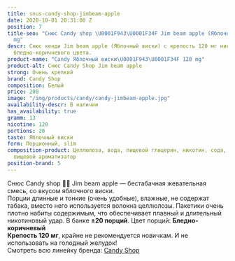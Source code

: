 ```yaml
---
title: snus-candy-shop-jimbeam-apple
date: 2020-10-01 20:31:00 Z
position: 7
title-seo: "Снюс Candy shop \U0001F943\U0001F34F Jim beam apple (Яблочный виски) 120
  mg"
descr: Снюс кенди Jim beam apple (Яблочный виски) с крепость 120 мг никотина. 20 порций
  бледно-коричневого цвета.
product-name: "Candy Яблочный виски\U0001F943\U0001F34F 120 mg"
product-alt: Снюс Candy Shop Jim beam apple
strong: Очень крепкий
brand: Candy Shop
composition: Белый
price: 200
image: "/img/products/candy/candy-jimbeam-apple.jpg"
availability-descr: В наличии
has_availability: true
gramm: 13
nicotine: 120
portions: 20
taste: Яблочный виски
form: Порционный, slim
composition-product: Целлюлоза, вода, пищевой глицерин, никотин, сода, карбонат натрия,
  пищевой ароматизатор
position-brand: 5
---
```


Снюс Candy shop 🥃🍏 Jim beam apple — бестабачная жевательная смесь, со вкусом яблочного виски.<br>
Порции длинные и тонкие (очень удобные),  влажные, не содержат табака, вместо него используется волокна целлюлозы. Пакетики очень плотно набиты содержимым, что обеспечивает плавный и длительный никотиновый удар. В банке **±20 порций**. Цвет порций: **Бледно-коричневый**<br>
**Крепость 120 мг**, крайне не рекомендуется новичкам. И не использовать на голодный желудок!<br>
Смотреть всю линейку бренда: <a href="/candy-shop-snus">Candy Shop</a>